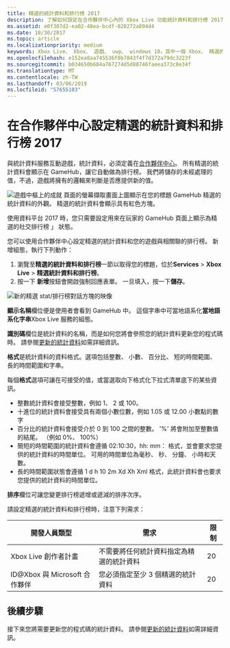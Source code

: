 ```yaml
---
title: 精選的統計資料和排行榜 2017
description: 了解如何設定在合作夥伴中心內的 Xbox Live 功能統計資料和排行榜 2017
ms.assetid: e0f307d2-ea02-48ea-bcdf-828272a894d4
ms.date: 10/30/2017
ms.topic: article
ms.localizationpriority: medium
keywords: Xbox Live、 Xbox、 遊戲、 uwp、 windows 10，其中一個 Xbox、 精選的統計資料和排行榜、 排行榜、 統計資料 2017 起，合作夥伴中心
ms.openlocfilehash: e152ea8aa745536f0b7843f4f7d372a79dc3223f
ms.sourcegitcommit: b034650b684a767274d5d88746faeea373c8e34f
ms.translationtype: MT
ms.contentlocale: zh-TW
ms.lasthandoff: 03/06/2019
ms.locfileid: "57655103"
---
```

# <a name="configuring-featured-stats-and-leaderboards-2017-in-partner-center"></a>在合作夥伴中心設定精選的統計資料和排行榜 2017

與統計資料服務互動遊戲，統計資料，必須定義在[合作夥伴中心](https://partner.microsoft.com/dashboard)。 所有精選的統計資料會顯示在 GameHub，讓它自動做為排行榜。 我們將儲存的未經處理的值，不過，遊戲將擁有的邏輯來判斷是否應提供新的值。

![遊戲中樞上的成就 頁面的螢幕擷取畫面](../../images/dev-center/featured-stats-and-leaderboards/featured-stats-and-leaderboards-2.png)上圖顯示在您的標題 GameHub 精選的統計資料的外觀。 精選的統計資料會顯示具有紅色方塊。

使用資料平台 2017 時，您只需要設定用來在玩家的 GameHub 頁面上顯示為精選的社交排行榜 」 狀態。

您可以使用合作夥伴中心設定精選的統計資料和您的遊戲與相關聯的排行榜。 新增組態，執行下列動作：

1. 瀏覽至**精選的統計資料和排行榜**一節以取得您的標題，位於**Services** > **Xbox Live**  >  **精選統計資料和排行榜**。
2. 按一下 **新增**按鈕會開啟強制回應表單。 一旦填入，按一下**儲存**。

![新的精選 stat/排行榜對話方塊的映像](../../images/dev-center/featured-stats-and-leaderboards/featured-stats.png)

**顯示名稱**欄位便是使用者會看到 GameHub 中。 這個字串中可當地語系化**當地語系化字串**Xbox Live 服務的組態。

**識別碼**欄位是統計資料的名稱，而是如何您將會參照您的統計資料更新您的程式碼時。 請參閱[更新的統計資料](../../leaderboards-and-stats-2017/player-stats-updating.md)如需詳細資訊。

**格式**是統計資料的資料格式。選項包括整數、 小數、 百分比、 短的時間範圍、 長的時間範圍和字串。

每個**格式**選項可讓在可接受的值，或當選取向下格式化下拉式清單底下的某些資訊。

* 整數統計資料會接受整數，例如 1、 2 或 100。
* 十進位的統計資料會接受具有兩個小數位數，例如 1.05 或 12.00 小數點的數字
* 百分比的統計資料會接受介於 0 到 100 之間的整數。 '%' 將會附加至整數值的結尾。 （例如 0%、 100%）
* 簡短的時間範圍的統計資料會遵循 02:10:30，hh: mm： 格式，並會要求您提供的統計資料的時間單位。 可用的時間單位為毫秒、 秒、 分鐘、 小時和天數。
* 長的時間範圍狀態會遵循 1 d h 10 2m Xd Xh Xml 格式，此統計資料會也要求您提供的統計資料的時間單位。

**排序**欄位可讓您變更排行榜遞增或遞減的排序次序。

請設定精選的統計資料和排行榜時，注意下列需求：

| 開發人員類型 | 需求 | 限制 |
|----------------|-------------|-------|
| Xbox Live 創作者計畫 | 不需要將任何統計資料指定為精選的統計資料 | 20 |
| ID@Xbox 與 Microsoft 合作夥伴 | 您必須指定至少 3 個精選的統計資料 | 20 |

## <a name="next-steps"></a>後續步驟

接下來您將需要更新您的程式碼的統計資料。  請參閱[更新的統計資料](../../leaderboards-and-stats-2017/player-stats-updating.md)如需詳細資訊。
